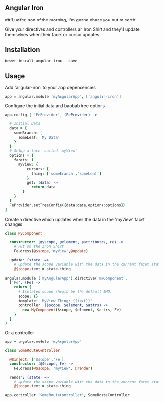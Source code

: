 Angular Iron
------------

##'Lucifer, son of the morning, I'm gonna chase you out of earth'

Give your directives and controllers an Iron Shirt and they'll update themselves when their facet or cursor updates.
 
Installation
------------

```
bower install angular-iron --save
```

Usage
-----

Add 'angular-iron' to your app dependencies

```CoffeeScript
app = angular.module 'myAngularApp', ['angular-iron']
```

Configure the initial data and baobab tree options

```CoffeeScript
app.config [ 'FeProvider', (FeProvider) ->

  # Initial Data
  data = {
    someBranch: {
      someLeaf: 'My Data'
    }
  }
  # Setup a facet called 'myView'
  options = {
    facets: {
      myView: {
          cursors: {
            thing: ['someBranch','someLeaf']
          }
          get: (data) ->
            return data
        }
    }
  }
  FeProvider.setTreeConfig({data:data,options:options})
]
```

Create a directive which updates when the data in the 'myView' facet changes
 
```CoffeeScript
class MyComponent

  constructor: (@$scope, @element, @attributes, Fe) ->
    # Put on the Iron Shirt
    Fe.dress(@$scope,'myView',@update)

  update: (state) =>
    # Update the scope variable with the data in the current facet state
    @$scope.text = state.thing
    
angular.module ('myAngularApp').directive('myComponent',
  ['Fe', (Fe) ->
    return {
      # Isolated scope should be the default IMO.
      scope: {}
      template: 'MyView Thing: {{text}}'
      controller: ($scope, $element, $attrs) ->
        new MyComponent($scope, $element, $attrs, Fe)
    }
  ]
)
```

Or a controller

```CoffeeScript
app = angular.module 'myAngularApp'

class SomeRouteController

  @$inject: ['$scope','Fe']
  constructor: (@$scope, Fe) ->
    Fe.dress(@$scope, 'myView', @render)

  render: (state) =>
    # Update the scope variable with the data in the current facet state
    @$scope.text = state.thing

app.controller 'SomeRouteController', SomeRouteController
```
